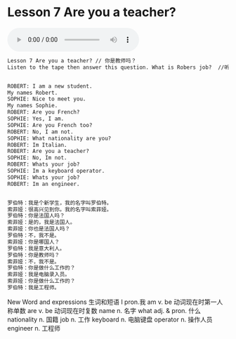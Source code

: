# Lesson 7 Are you a teacher?

<audio id="audio" controls="" loop="loop">
    <source id="mp3" src="https://online1.tingclass.net/lesson/shi0529/0000/16/7.mp3">
</audio>

```markdown
Lesson 7 Are you a teacher? // 你是教师吗？
Listen to the tape then answer this question. What is Robers job?  //听录音，然后回答问题。 罗伯特是做什么工作的？


ROBERT: I am a new student.
My names Robert.
SOPHIE: Nice to meet you.
My names Sophie.
ROBERT: Are you French?
SOPHIE: Yes, I am.
SOPHIE: Are you French too?
ROBERT: No, I am not.
SOPHIE: What nationality are you?
ROBERT: Im Italian.
ROBERT: Are you a teacher?
SOPHIE: No, Im not.
ROBERT: Whats your job?
SOPHIE: Im a keyboard operator.
SOPHIE: Whats your job?
ROBERT: Im an engineer.


罗伯特：我是个新学生，我的名字叫罗伯特。
索菲娅：很高兴见到你。我的名字叫索菲娅。
罗伯特：你是法国人吗？
索菲娅：是的，我是法国人。
索菲娅：你也是法国人吗？
罗伯特：不，我不是。
索菲娅：你是哪国人？
罗伯特：我是意大利人。
罗伯特：你是教师吗？
索菲娅：不，我不是。
罗伯特：你是做什么工作的？
索菲娅：我是电脑录入员。
索菲娅：你是做什么工作的？
罗伯特：我是工程师。
```

New Word and expressions 生词和短语
I
pron.我
am
v. be 动词现在时第一人称单数
are
v. be 动词现在时复数
name
n. 名字
what
adj. & pron. 什么
nationality
n. 国籍
job
n. 工作
keyboard
n. 电脑键盘
operator
n. 操作人员
engineer
n. 工程师